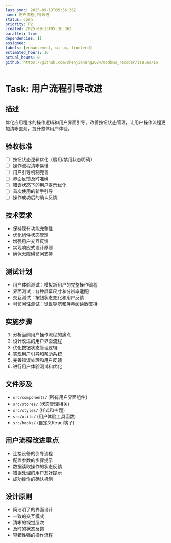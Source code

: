 ```yaml
---
last_sync: 2025-09-13T05:36:36Z
name: 用户流程引导改进
status: open
priority: P2
created: 2025-09-13T05:36:36Z
parallel: true
dependencies: []
assignee: 
labels: [enhancement, ui-ux, frontend]
estimated_hours: 16
actual_hours: 0
github: https://github.com/shenjianeng2024/modbus_recoder/issues/16
---
```


# Task: 用户流程引导改进

## 描述
优化应用程序的操作逻辑和用户界面引导，改善按钮状态管理，让用户操作流程更加清晰直观，提升整体用户体验。

## 验收标准
- [ ] 按钮状态逻辑优化（启用/禁用状态明确）
- [ ] 操作流程清晰易懂
- [ ] 用户引导机制完善
- [ ] 界面反馈及时准确
- [ ] 错误状态下的用户提示优化
- [ ] 首次使用的新手引导
- [ ] 操作成功后的确认反馈

## 技术要求
- 保持现有功能完整性
- 优化组件状态管理
- 增强用户交互反馈
- 实现响应式设计原则
- 确保无障碍访问支持

## 测试计划
- 用户体验测试：模拟新用户的完整操作流程
- 界面测试：各种屏幕尺寸和分辨率适配
- 交互测试：按钮状态变化和用户反馈
- 可访问性测试：键盘导航和屏幕阅读器支持

## 实施步骤
1. 分析当前用户操作流程的痛点
2. 设计改进的用户界面流程
3. 优化按钮状态管理逻辑
4. 实现用户引导和帮助系统
5. 完善错误处理和用户反馈
6. 进行用户体验测试和优化

## 文件涉及
- `src/components/` (所有用户界面组件)
- `src/stores/` (状态管理相关)
- `src/styles/` (样式和主题)
- `src/utils/` (用户体验工具函数)
- `src/hooks/` (自定义React钩子)

## 用户流程改进重点
- 连接设备的引导流程
- 配置参数的步骤提示
- 数据读取操作的状态反馈
- 错误处理的用户友好提示
- 成功操作的确认机制

## 设计原则
- 简洁明了的界面设计
- 一致的交互模式
- 清晰的视觉层次
- 及时的状态反馈
- 容错性强的操作流程